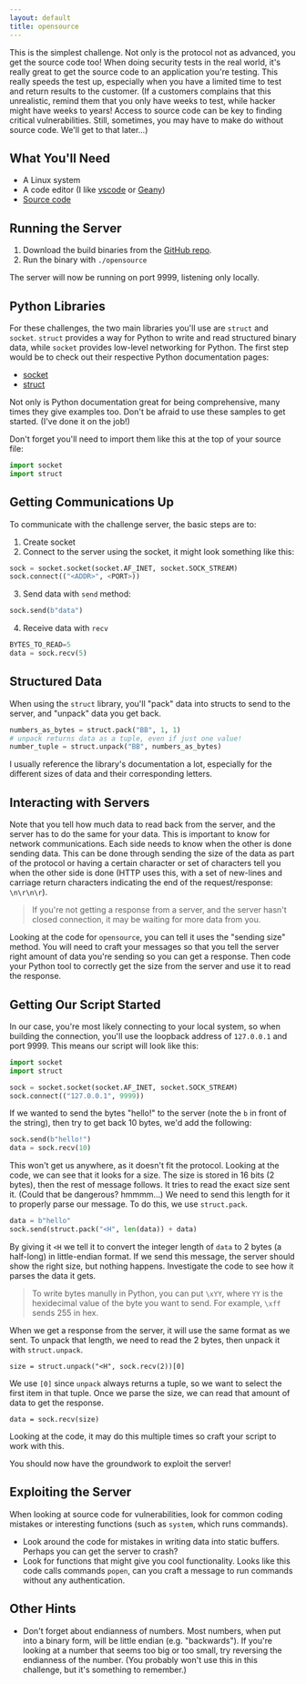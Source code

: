 ```yaml
---
layout: default
title: opensource
---
```


This is the simplest challenge. Not only is the protocol not as advanced, you get the source code too! When doing security tests in the real world, it's really great to get the source code to an application you're testing. This really speeds the test up, especially when you have a limited time to test and return results to the customer. (If a customers complains that this unrealistic, remind them that you only have weeks to test, while hacker might have weeks to years! Access to source code can be key to finding critical vulnerabilities. Still, sometimes, you may have to make do without source code. We'll get to that later...)

## What You'll Need

* A Linux system
* A code editor (I like [vscode](https://code.visualstudio.com/) or [Geany](https://www.geany.org/))
* [Source code](https://github.com/bocajspear1/network-hacking-with-python/blob/main/opensource.c)

## Running the Server

1. Download the build binaries from the [GitHub repo](https://github.com/bocajspear1/network-hacking-with-python/releases/tag/latest).
2. Run the binary with `./opensource`

The server will now be running on port 9999, listening only locally.

## Python Libraries

For these challenges, the two main libraries you'll use are `struct` and `socket`. `struct` provides a way for Python to write and read structured binary data, while `socket` provides low-level networking for Python. The first step would be to check out their respective Python documentation pages:

* [socket](https://docs.python.org/3/library/socket.html)
* [struct](https://docs.python.org/3/library/struct.html)

Not only is Python documentation great for being comprehensive, many times they give examples too. Don't be afraid to use these samples to get started. (I've done it on the job!)

Don't forget you'll need to import them like this at the top of your source file:

```python
import socket
import struct
```

## Getting Communications Up

To communicate with the challenge server, the basic steps are to:

1. Create socket
2. Connect to the server using the socket, it might look something like this:
```python
sock = socket.socket(socket.AF_INET, socket.SOCK_STREAM)
sock.connect(("<ADDR>", <PORT>))
```

3. Send data with `send` method:

```python
sock.send(b"data")
```

4. Receive data with `recv`
```python
BYTES_TO_READ=5
data = sock.recv(5)
```

## Structured Data

When using the `struct` library, you'll "pack" data into structs to send to the server, and "unpack" data you get back.

```python
numbers_as_bytes = struct.pack("BB", 1, 1)
# unpack returns data as a tuple, even if just one value!
number_tuple = struct.unpack("BB", numbers_as_bytes)
```

I usually reference the library's documentation a lot, especially for the different sizes of data and their corresponding letters.

## Interacting with Servers

Note that you tell how much data to read back from the server, and the server has to do the same for your data. This is important to know for network communications. Each side needs to know when the other is done sending data. This can be done through sending the size of the data as part of the protocol or having a certain character or set of characters tell you when the other side is done (HTTP uses this, with a set of new-lines and carriage return characters indicating the end of the request/response: `\n\r\n\r`).

> If you're not getting a response from a server, and the server hasn't closed connection, it may be waiting for more data from you.

Looking at the code for `opensource`, you can tell it uses the "sending size" method. You will need to craft your messages so that you tell the server right amount of data you're sending so you can get a response. Then code your Python tool to correctly get the size from the server and use it to read the response.

## Getting Our Script Started

In our case, you're most likely connecting to your local system, so when building the connection, you'll use the loopback address of `127.0.0.1` and port 9999. This means our script will look like this:

```python
import socket
import struct

sock = socket.socket(socket.AF_INET, socket.SOCK_STREAM)
sock.connect(("127.0.0.1", 9999))
```

If we wanted to send the bytes "hello!" to the server (note the `b` in front of the string), then try to get back 10 bytes, we'd add the following:

```python
sock.send(b"hello!")
data = sock.recv(10)
```

This won't get us anywhere, as it doesn't fit the protocol. Looking at the code, we can see that it looks for a size. The size is stored in 16 bits (2 bytes), then the rest of message follows. It tries to read the exact size sent it. (Could that be dangerous? hmmmm...) We need to send this length for it to properly parse our message. To do this, we use `struct.pack`.

```python
data = b"hello"
sock.send(struct.pack("<H", len(data)) + data)
```

By giving it `<H` we tell it to convert the integer length of `data` to 2 bytes (a half-long) in little-endian format. If we send this message, the server should show the right size, but nothing happens. Investigate the code to see how it parses the data it gets.

> To write bytes manully in Python, you can put `\xYY`, where `YY` is the hexidecimal value of the byte you want to send. For example, `\xff` sends 255 in hex.

When we get a response from the server, it will use the same format as we sent. To unpack that length, we need to read the 2 bytes, then unpack it with `struct.unpack`.

```
size = struct.unpack("<H", sock.recv(2))[0]
```

We use `[0]` since `unpack` always returns a tuple, so we want to select the first item in that tuple. Once we parse the size, we can read that amount of data to get the response.

```
data = sock.recv(size)
```

Looking at the code, it may do this multiple times so craft your script to work with this.

You should now have the groundwork to exploit the server!

## Exploiting the Server

When looking at source code for vulnerabilities, look for common coding mistakes or interesting functions (such as `system`, which runs commands).

* Look around the code for mistakes in writing data into static buffers. Perhaps you can get the server to crash?
* Look for functions that might give you cool functionality. Looks like this code calls commands `popen`, can you craft a message to run commands without any authentication.

## Other Hints

* Don't forget about endianness of numbers. Most numbers, when put into a binary form, will be little endian (e.g. "backwards"). If you're looking at a number that seems too big or too small, try reversing the endianness of the number. (You probably won't use this in this challenge, but it's something to remember.)